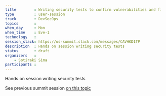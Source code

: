 ```yaml
---
title        : Writing security tests to confirm vulnerabilities and fixes
type         : user-session
track        : DevSecOps
topics       :
when_day     : Mon
when_time    : Eve-1
technology   :
session_slack: https://os-summit.slack.com/messages/CAVHKD1TP
description  : Hands on session writing security tests
status       : draft
organizers   :
    - Sotiraki Sima
participants :
---
```


Hands on session writing security tests

See previous summit session [on this topic](https://owaspsummit.org/Working-Sessions/DevSecOps/Writing-Security-Tests.html)
